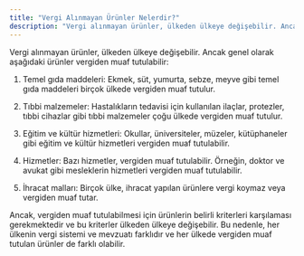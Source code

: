 ```yaml
---
title: "Vergi Alınmayan Ürünler Nelerdir?"
description: "Vergi alınmayan ürünler, ülkeden ülkeye değişebilir. Ancak genel olarak bazı ürünler vergiden muaf tutulabilir."
---
```


Vergi alınmayan ürünler, ülkeden ülkeye değişebilir. Ancak genel olarak aşağıdaki ürünler vergiden muaf tutulabilir:

1. Temel gıda maddeleri: Ekmek, süt, yumurta, sebze, meyve gibi temel gıda maddeleri birçok ülkede vergiden muaf tutulur.

2. Tıbbi malzemeler: Hastalıkların tedavisi için kullanılan ilaçlar, protezler, tıbbi cihazlar gibi tıbbi malzemeler çoğu ülkede vergiden muaf tutulur.

3. Eğitim ve kültür hizmetleri: Okullar, üniversiteler, müzeler, kütüphaneler gibi eğitim ve kültür hizmetleri vergiden muaf tutulabilir.

4. Hizmetler: Bazı hizmetler, vergiden muaf tutulabilir. Örneğin, doktor ve avukat gibi mesleklerin hizmetleri vergiden muaf tutulabilir.

5. İhracat malları: Birçok ülke, ihracat yapılan ürünlere vergi koymaz veya vergiden muaf tutar.

Ancak, vergiden muaf tutulabilmesi için ürünlerin belirli kriterleri karşılaması gerekmektedir ve bu kriterler ülkeden ülkeye değişebilir. Bu nedenle, her ülkenin vergi sistemi ve mevzuatı farklıdır ve her ülkede vergiden muaf tutulan ürünler de farklı olabilir.
